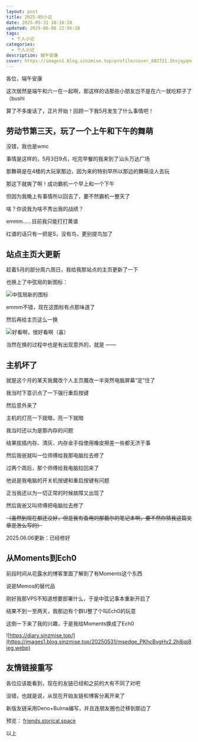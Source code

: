 ```yaml
---
layout: post
title: 2025-05小记
date: 2025-05-31 10:18:28
updated: 2025-06-06 22:56:28
tags:
  - 个人小记
categories:
  - 个人小记
description: 端午安康
cover: https://images1.blog.sinzmise.top/profile/cover_882721.1hsjqyqnmk.webp
---
```

各位，端午安康

这次居然是端午和六一在一起啊，那这样的话那些小朋友岂不是在六一就吃粽子了（bushi

算了不多废话了，正片开始！回顾一下我5月发生了什么事情吧！

## 劳动节第三天，玩了一个上午和下午的舞萌

没错，我也是wmc

事情是这样的，5月3日9点，吃完早餐的我来到了汕头万达广场

那舞萌是在4楼的大玩家那边，因为来的特别早所以那边的舞萌没人去玩

那这下就爽了啊！成功霸机一个早上和一个下午

但因为我晚上有事情所以回去了，要不然霸机一整天了



啥？你说我为啥不秀出我的战绩？

emmm......目前我只能打打黄谱

红谱的话只有一把是S，没有鸟，更别提鸟加了

## 站点主页大更新

趁着5月的部分周六周日，我给我那站点的主页更新了一下

也换上了中弦局的新图标：

![中弦局新的图标](https://www.storical.space/style/images/tech-1.png)

emmm不错，现在这图标有点那味道了

然后再给主页这么一换

![好看啊，很好看啊（喜）](https://images1.blog.sinzmise.top/20250531/msedge_oz7DR3e2DC.8z6rjr6yb5.webp)

当然在换的过程中也是有出现意外的，就是 —— 

## 主机坏了

就是这个月的某天我魔改个人主页魔改一半突然电脑屏幕“定”住了

我当时下意识点了一下强行重启按键

然后意外来了

主机的灯亮一下就暗，亮一下就暗

我当时还以为是那内存的问题

结果拔插内存、清灰、内存金手指使用橡皮擦差一些都无济于事

然后我爸就叫一位师傅给我那电脑拉去修了

过两个周后，那个师傅给我电脑拉回来了

他说是我电脑的开关机按键和重启按键有问题

正当我还以为一切正常的时候故障又出现了

然后我爸又叫师傅把电脑拉去修了

~~（虽然到现在都还没好，但是我有备用的那戴尔的笔记本啊，要不然你猜我这篇文章是怎么写的）~~

2025.06.06更新：已经修好

## 从Moments到Ech0

前段时间从花露水的博客里面了解到了有Moments这个东西

说是Memos的替代品

刚好我那VPS不知道想要部署什么，于是中弦记事本重新开启了

结果不到一至两天，我那边有个群U整了个叫Ech0的玩意

这倒一下来了我的兴趣，于是我给Moments换成了Ech0

![https://diary.sinzmise.top/](https://images1.blog.sinzmise.top/20250531/msedge_PKhcBvgHv2.2h8jqj8ieg.webp)

## 友情链接重写

各位应该能看到，现在的友链已经和之前的大有不同了对吧

没错，也就是说，从现在开始友链和博客分离开来了

新版友链采用Deno+Bulma编写，并且连朋友圈也迁移到那边了

预览： [friends.storical.space](https://friends.storical.space/)



以上